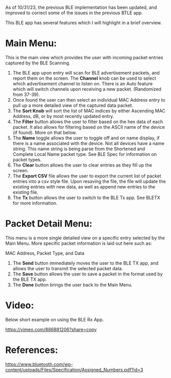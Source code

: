 As of 10/31/23, the previous BLE implementation has been updated, and improved to correct some of the issues in the previous BTLE app.

This BLE app has several features which I will highlight in a brief overview.

# Main Menu:

This is the main view which provides the user with incoming packet entries captured by the BLE Scanning.

1. The BLE app upon entry will scan for BLE advertisement packets, and report them on the screen. The **Channel** knob can be used to select which advertisement channel to listen on. There is an Auto feature which will switch channels upon receiving a new packet. (Randomized from 37-39).
2. Once found the user can then select an individual MAC Address entry to pull up a more detailed view of the captured data packet.
3. The **Sort Knob** will sort the list of MAC indices by either Ascending MAC Address, dB, or by most recently updated entry.
4. The **Filter** button allows the user to filter based on the hex data of each packet. It also allows for filtering based on the ASCII name of the device (if found). More on that below.
5. The **Name** toggle allows the user to toggle off and on name display, if there is a name associated with the device. Not all devices have a name string. This name string is being parse from the Shortened and Complete Local Name packet type. See BLE Spec for information on packet types.
6. The **Clear** button allows the user to clear entries as they fill up the screen.
7. The **Export CSV** file allows the user to export the current list of packet entries into a csv style file. Upon resaving the file, the file will update the existing entries with new data, as well as append new entries to the existing file.
8. The **Tx** button allows the user to switch to the BLE Tx app. See BLETX for more information.

# Packet Detail Menu:

This menu is a more single detailed view on a specific entry selected by the Main Menu. More specific packet information is laid out here such as:

MAC Address, Packet Type, and Data

1. The **Send** button immediately moves the user to the BLE TX app, and allows the user to transmit the selected packet data.
2. The **Save** button allows the user to save a packet in the format used by the BLE TX app.
3. The **Done** button brings the user back to the Main Menu.

# Video:

Below short example on using the BLE Rx App.

https://vimeo.com/886881206?share=copy

# References:
https://www.bluetooth.com/wp-content/uploads/Files/Specification/Assigned_Numbers.pdf?id=3
